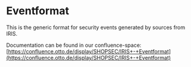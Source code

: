 # Eventformat
This is the generic format for security events generated by sources from IRIS.

Documentation can be found in our confluence-space:
[https://confluence.otto.de/display/SHOPSEC/IRIS+-+Eventformat](https://confluence.otto.de/display/SHOPSEC/IRIS+-+Eventformat)